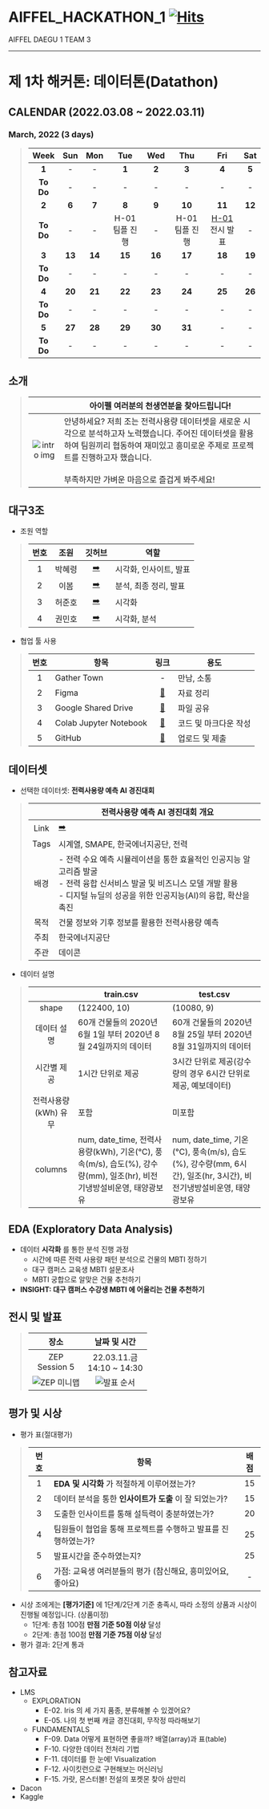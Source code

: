 # AIFFEL_HACKATHON_1 [![Hits](https://hits.seeyoufarm.com/api/count/incr/badge.svg?url=https%3A%2F%2Fgithub.com%2FHRPzz%2FAIFFEL_HACKATHON_1&count_bg=%2379C83D&title_bg=%23555555&icon=&icon_color=%23E7E7E7&title=hits&edge_flat=false)](https://hits.seeyoufarm.com)

AIFFEL DAEGU 1 TEAM 3

---

# 제 1차 해커톤: 데이터톤(Datathon)

## CALENDAR (2022.03.08 ~ 2022.03.11)

### March, 2022  (3 days)

>| Week | Sun | Mon | Tue | Wed | Thu | Fri | Sat |
>|:---:|:---:|:---:|:---:|:---:|:---:|:---:|:---:|
>| **1** | - | - | **1** | **2** | **3** | **4** | **5** |
>| **To Do** | - | - | - | - | - | - | - |
>| **2** | **6** | **7** | **8** | **9** | **10** | **11** | **12** |
>| **To Do** | - | - | H-01<br>팀플 진행 | - | H-01<br>팀플 진행 | [H-01](%5BH-01%5D%20Team03_Datathon.ipynb)<br>전시 발표 | - |
>| **3** | **13** | **14** | **15** | **16** | **17** | **18** | **19** |
>| **To Do** | - | - | - | - | - | - | - |
>| **4** | **20** | **21** | **22** | **23** | **24** | **25** | **26** |
>| **To Do** | - | - | - | - | - | - | - |
>| **5** | **27** | **28** | **29** | **30** | **31** | - | - |
>| **To Do** | - | - | - | - | - | - | - |

## 소개

>||아이펠 여러분의 천생연분을 찾아드립니다!|
>|:---:|---|
>|![intro img](https://img1.daumcdn.net/thumb/R800x0/?scode=mtistory2&fname=https%3A%2F%2Fblog.kakaocdn.net%2Fdn%2FI5CHm%2FbtqNVS1OFZh%2FTKFhrpy49sdTxlXzwUwHP1%2Fimg.png)|안녕하세요? 저희 조는 전력사용량 데이터셋을 새로운 시각으로 분석하고자 노력했습니다. 주어진 데이터셋을 활용하여 팀원끼리 협동하여 재미있고 흥미로운 주제로 프로젝트를 진행하고자 했습니다.<br><br>부족하지만 가벼운 마음으로 즐겁게 봐주세요!|

## 대구3조

- 조원 역할

>|번호|조원|깃허브|역할|
>|:---:|:---:|:---:|---|
>|1|박혜령|[➡️](https://github.com/HRPzz)|시각화, 인사이트, 발표|
>|2|이봄|[➡️](https://github.com/bom-Lee)|분석, 최종 정리, 발표|
>|3|허준호|[➡️](https://github.com/nidolight)|시각화|
>|4|권민호|[➡️](https://github.com/kwonminho8314)|시각화, 분석|

- 협업 툴 사용

>|번호|항목|링크|용도|
>|:---:|---|:---:|---|
>|1|Gather Town|-|만남, 소통|
>|2|Figma|[🔗](https://www.figma.com/file/fvseqWDBu9KVL02yCtXK1d/H-01_3%EC%A1%B0?node-id=0%3A1)|자료 정리|
>|3|Google Shared Drive|[🔗](https://drive.google.com/drive/folders/1BTrydJv_zhqTk7zyQS8pjf4NgPnFfsCC?usp=sharing)|파일 공유|
>|4|Colab Jupyter Notebook|[🔗](https://colab.research.google.com/drive/1lU_jVPNErtE1wvx5NGM_VsNSk6o9Ag-F)|코드 및 마크다운 작성|
>|5|GitHub|[🔗](%5BH-01%5D%20Team03_Datathon.ipynb)|업로드 및 제출|

## 데이터셋

- 선택한 데이터셋: **전력사용량 예측 AI 경진대회**

>||전력사용량 예측 AI 경진대회 개요|
>|:---:|---|
>|Link|[➡️](https://dacon.io/competitions/official/235736/data)|
>|Tags|시계열, SMAPE, 한국에너지공단, 전력|
>|배경|- 전력 수요 예측 시뮬레이션을 통한 효율적인 인공지능 알고리즘 발굴<br>- 전력 융합 신서비스 발굴 및 비즈니스 모델 개발 활용<br>- 디지털 뉴딜의 성공을 위한 인공지능(AI)의 융합, 확산을 촉진|
>|목적|건물 정보와 기후 정보를 활용한 전력사용량 예측|
>|주최|한국에너지공단|
>|주관|데이콘|

- 데이터 설명

>||train.csv|test.csv|
>|:---:|---|---|
>|shape|(122400, 10)|(10080, 9)|
>|데이터 설명|60개 건물들의 2020년 6월 1일 부터 2020년 8월 24일까지의 데이터|60개 건물들의 2020년 8월 25일 부터 2020년 8월 31일까지의 데이터|
>|시간별 제공|1시간 단위로 제공|3시간 단위로 제공(강수량의 경우 6시간 단위로 제공, 예보데이터)
>|전력사용량(kWh) 유무|포함|미포함|
>|columns|num, date_time, 전력사용량(kWh), 기온(°C), 풍속(m/s), 습도(%), 강수량(mm), 일조(hr), 비전기냉방설비운영, 태양광보유|num, date_time, 기온(°C), 풍속(m/s), 습도(%), 강수량(mm,  6시간), 일조(hr,  3시간), 비전기냉방설비운영, 태양광보유|

## EDA (Exploratory Data Analysis)

- 데이터 **시각화** 를 통한 분석 진행 과정
  - 시간에 따른 전력 사용량 패턴 분석으로 건물의 MBTI 정하기
  - 대구 캠퍼스 교육생 MBTI 설문조사
  - MBTI 궁합으로 알맞은 건물 추천하기
- **INSIGHT: 대구 캠퍼스 수강생 MBTI 에 어울리는 건물 추천하기**

## 전시 및 발표

>|장소|날짜 및 시간|
>|:---:|:---:|
>|ZEP<br>Session 5|22.03.11.금<br>14:10 ~ 14:30|
>|![ZEP 미니맵](https://user-images.githubusercontent.com/44178037/158010804-031ebd70-3854-4355-bc5b-e49a636d9363.png)|![발표 순서](https://user-images.githubusercontent.com/44178037/158010806-d5af5557-eec1-4e86-9cf0-5135d28f0bbd.png)|

## 평가 및 시상

- 평가 표(절대평가)

>|번호|항목|배점|
>|:---:|---|:---:|
>|1|**EDA 및 시각화** 가 적절하게 이루어졌는가?|15|
>|2|데이터 분석을 통한 **인사이트가 도출** 이 잘 되었는가?|15|
>|3|도출한 인사이트를 통해 설득력이 충분하였는가?|20|
>|4|팀원들이 협업을 통해 프로젝트를 수행하고 발표를 진행하였는가?|25|
>|5|발표시간을 준수하였는지?|25|
>|6|가점: 교육생 여러분들의 평가 (참신해요, 흥미있어요, 좋아요)|-|

- 시상 조에게는 **[평가기준]** 에 1단계/2단계 기준 충족시, 따라 소정의 상품과 시상이 진행될 예정입니다. (상품미정)
  - 1단계: 총점 100점 **만점 기준 50점 이상** 달성
  - 2단계: 총점 100점 **만점 기준 75점 이상** 달성
- 평가 결과: 2단계 통과

## 참고자료

- LMS
  - EXPLORATION
    - E-02. Iris 의 세 가지 품종, 분류해볼 수 있겠어요?
    - E-05. 나의 첫 번째 캐글 경진대회, 무작정 따라해보기
  - FUNDAMENTALS
    - F-09. Data 어떻게 표현하면 좋을까? 배열(array)과 표(table)
    - F-10. 다양한 데이터 전처리 기법
    - F-11. 데이터를 한 눈에! Visualization
    - F-12. 사이킷런으로 구현해보는 머신러닝
    - F-15. 가랏, 몬스터볼! 전설의 포켓몬 찾아 삼만리
- Dacon
- Kaggle
